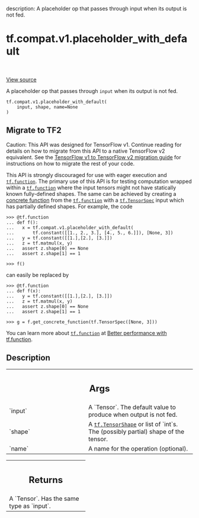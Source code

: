 description: A placeholder op that passes through input when its output is not fed.

<div itemscope itemtype="http://developers.google.com/ReferenceObject">
<meta itemprop="name" content="tf.compat.v1.placeholder_with_default" />
<meta itemprop="path" content="Stable" />
</div>

# tf.compat.v1.placeholder_with_default

<!-- Insert buttons and diff -->

<table class="tfo-notebook-buttons tfo-api nocontent" align="left">

</table>

<a target="_blank" href="/code/stable/tensorflow/python/ops/array_ops.py">View source</a>



A placeholder op that passes through `input` when its output is not fed.

<pre class="devsite-click-to-copy prettyprint lang-py tfo-signature-link">
<code>tf.compat.v1.placeholder_with_default(
    input, shape, name=None
)
</code></pre>





 <section><devsite-expandable expanded>
 <h2 class="showalways">Migrate to TF2</h2>

Caution: This API was designed for TensorFlow v1.
Continue reading for details on how to migrate from this API to a native
TensorFlow v2 equivalent. See the
[TensorFlow v1 to TensorFlow v2 migration guide](https://www.tensorflow.org/guide/migrate)
for instructions on how to migrate the rest of your code.

This API is strongly discouraged for use with eager execution and
<a href="../../../tf/function.md"><code>tf.function</code></a>. The primary use of this API is for testing computation wrapped
within a <a href="../../../tf/function.md"><code>tf.function</code></a> where the input tensors might not have statically known
fully-defined shapes. The same can be achieved by creating a
[concrete function](
https://www.tensorflow.org/guide/function#obtaining_concrete_functions)
from the <a href="../../../tf/function.md"><code>tf.function</code></a> with a <a href="../../../tf/TensorSpec.md"><code>tf.TensorSpec</code></a> input which has partially
defined shapes. For example, the code

```
>>> @tf.function
... def f():
...   x = tf.compat.v1.placeholder_with_default(
...       tf.constant([[1., 2., 3.], [4., 5., 6.]]), [None, 3])
...   y = tf.constant([[1.],[2.], [3.]])
...   z = tf.matmul(x, y)
...   assert z.shape[0] == None
...   assert z.shape[1] == 1
```

```
>>> f()
```

can easily be replaced by

```
>>> @tf.function
... def f(x):
...   y = tf.constant([[1.],[2.], [3.]])
...   z = tf.matmul(x, y)
...   assert z.shape[0] == None
...   assert z.shape[1] == 1
```

```
>>> g = f.get_concrete_function(tf.TensorSpec([None, 3]))
```

You can learn more about <a href="../../../tf/function.md"><code>tf.function</code></a> at [Better
performance with tf.function](https://www.tensorflow.org/guide/function).


 </aside></devsite-expandable></section>

<h2>Description</h2>

<!-- Placeholder for "Used in" -->



<!-- Tabular view -->
 <table class="responsive fixed orange">
<colgroup><col width="214px"><col></colgroup>
<tr><th colspan="2"><h2 class="add-link">Args</h2></th></tr>

<tr>
<td>
`input`
</td>
<td>
A `Tensor`. The default value to produce when output is not fed.
</td>
</tr><tr>
<td>
`shape`
</td>
<td>
A <a href="../../../tf/TensorShape.md"><code>tf.TensorShape</code></a> or list of `int`s. The (possibly partial) shape of
the tensor.
</td>
</tr><tr>
<td>
`name`
</td>
<td>
A name for the operation (optional).
</td>
</tr>
</table>



<!-- Tabular view -->
 <table class="responsive fixed orange">
<colgroup><col width="214px"><col></colgroup>
<tr><th colspan="2"><h2 class="add-link">Returns</h2></th></tr>
<tr class="alt">
<td colspan="2">
A `Tensor`. Has the same type as `input`.
</td>
</tr>

</table>


